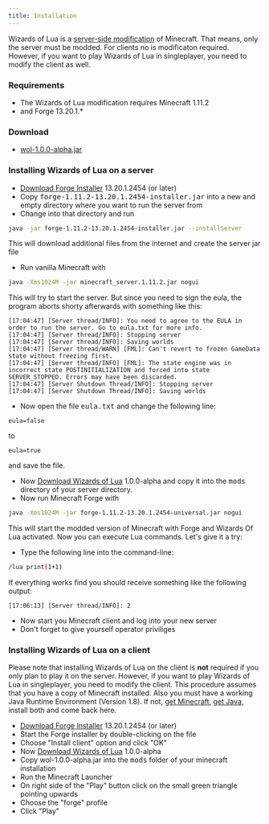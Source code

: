 ```yaml
---
title: Installation
---
```

Wizards of Lua is a <u>server-side modification</u> of Minecraft.
That means, only the server must be modded.
For clients no is modificaton required.
However, if you want to play Wizards of Lua in singleplayer, you need to modify
the client as well.

### Requirements
* The Wizards of Lua modification requires Minecraft 1.11.2
* and Forge 13.20.1.*

### Download
* [wol-1.0.0-alpha.jar](https://minecraft.curseforge.com/projects/wizards-of-lua/files/2469811/download)

### Installing Wizards of Lua on a server
* [Download Forge Installer](http://files.minecraftforge.net/maven/net/minecraftforge/forge/index_1.11.2.html) 13.20.1.2454 (or later)
* Copy <tt>forge-1.11.2-13.20.1.2454-installer.jar</tt> into a new and empty directory
where you want to run the server from
* Change into that directory and run
```bash
java -jar forge-1.11.2-13.20.1.2454-installer.jar --installServer
```
This will download additional files from the internet and create the server jar file
* Run vanilla Minecraft with
```bash
java -Xms1024M -jar minecraft_server.1.11.2.jar nogui
```
This will try to start the server.
But since you need to sign the eula, the program aborts shorty afterwards with something like this:
```
[17:04:47] [Server thread/INFO]: You need to agree to the EULA in order to run the server. Go to eula.txt for more info.
[17:04:47] [Server thread/INFO]: Stopping server
[17:04:47] [Server thread/INFO]: Saving worlds
[17:04:47] [Server thread/WARN] [FML]: Can't revert to frozen GameData state without freezing first.
[17:04:47] [Server thread/INFO] [FML]: The state engine was in incorrect state POSTINITIALIZATION and forced into state SERVER_STOPPED. Errors may have been discarded.
[17:04:47] [Server Shutdown Thread/INFO]: Stopping server
[17:04:47] [Server Shutdown Thread/INFO]: Saving worlds
```
* Now open the file <tt>eula.txt</tt> and change the following line:
```
eula=false
```
to
```
eula=true
```
and save the file.
* Now [Download Wizards of Lua](https://minecraft.curseforge.com/projects/wizards-of-lua/files/2469811/download) 1.0.0-alpha and copy it into the <tt>mods</tt>
directory of your server directory.
* Now run Minecraft Forge with
```bash
java -Xms1024M -jar forge-1.11.2-13.20.1.2454-universal.jar nogui
```
This will start the modded version of Minecraft with Forge and Wizards Of Lua activated.
Now you can execute Lua commands.
Let's give it a try:
* Type the following line into the command-line:
```bash
/lua print(1+1)
```
If everything works find you should receive something like the following output:
```
[17:06:13] [Server thread/INFO]: 2
```
* Now start you Minecraft client and log into your new server
* Don't forget to give yourself operator priviliges

### Installing Wizards of Lua on a client
Please note that installing Wizards of Lua on the client is **not** required if
you only plan to play it on the server.
However, if you want to play Wizards of Lua in singleplayer, you need to modify
the client.
This procedure assumes that you have a copy of Minecraft installed.
Also you must have a working Java Runtime Environment (Version 1.8).
If not, [get Minecraft](https://minecraft.net/),
[get Java](http://www.oracle.com/technetwork/java/javase/downloads/jre8-downloads-2133155.html),
install both and come back here.

* [Download Forge Installer](http://files.minecraftforge.net/maven/net/minecraftforge/forge/index_1.11.2.html) 13.20.1.2454 (or later)
* Start the Forge installer by double-clicking on the file
* Choose "Install client" option and click "OK"
* Now [Download Wizards of Lua](https://minecraft.curseforge.com/projects/wizards-of-lua/files/2469811/download) 1.0.0-alpha
* Copy wol-1.0.0-alpha.jar into the <tt>mods</tt> folder of your minecraft installation
* Run the Minecraft Launcher
* On right side of the "Play" button click on the small green triangle pointing upwards
* Choose the "forge" profile
* Click "Play"
